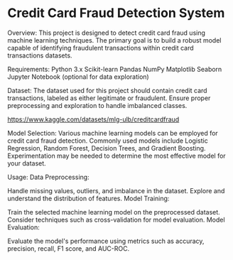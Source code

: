 # Credit Card Fraud Detection System

Overview:
This project is designed to detect credit card fraud using machine learning techniques. The primary goal is to build a robust model capable of identifying fraudulent transactions within credit card transactions datasets.

Requirements:
Python 3.x
Scikit-learn
Pandas
NumPy
Matplotlib
Seaborn
Jupyter Notebook (optional for data exploration)

Dataset:
The dataset used for this project should contain credit card transactions, labeled as either legitimate or fraudulent. Ensure proper preprocessing and exploration to handle imbalanced classes.

https://www.kaggle.com/datasets/mlg-ulb/creditcardfraud

Model Selection:
Various machine learning models can be employed for credit card fraud detection. Commonly used models include Logistic Regression, Random Forest, Decision Trees, and Gradient Boosting. Experimentation may be needed to determine the most effective model for your dataset.

Usage:
Data Preprocessing:

Handle missing values, outliers, and imbalance in the dataset.
Explore and understand the distribution of features.
Model Training:

Train the selected machine learning model on the preprocessed dataset.
Consider techniques such as cross-validation for model evaluation.
Model Evaluation:

Evaluate the model's performance using metrics such as accuracy, precision, recall, F1 score, and AUC-ROC.
